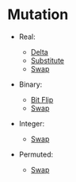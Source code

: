 # Mutation

* Real:
  - [Delta](real/delta_mutation.rs)
  - [Substitute](real/substitute_mutation.rs)
  - [Swap](./swap_mutation.rs)

* Binary:
  - [Bit Flip](./bit_swap_mutation)
  - [Swap](./swap_mutation.rs)

* Integer:
  - [Swap](./swap_mutation.rs)

* Permuted:
  - [Swap](./swap_mutation.rs)
